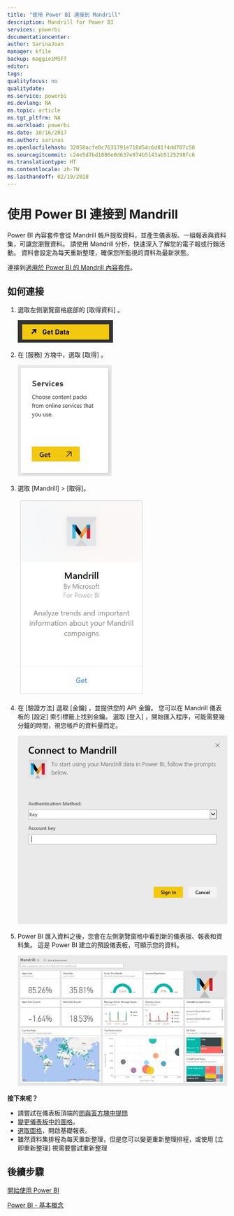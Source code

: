 ```yaml
---
title: "使用 Power BI 連接到 Mandrill"
description: Mandrill for Power BI
services: powerbi
documentationcenter: 
author: SarinaJoan
manager: kfile
backup: maggiesMSFT
editor: 
tags: 
qualityfocus: no
qualitydate: 
ms.service: powerbi
ms.devlang: NA
ms.topic: article
ms.tgt_pltfrm: NA
ms.workload: powerbi
ms.date: 10/16/2017
ms.author: sarinas
ms.openlocfilehash: 32058acfe0c7631791e718d54c6d81f4dd707c50
ms.sourcegitcommit: c24e5d7bd1806e0d637e974b5143ab5125298fc6
ms.translationtype: HT
ms.contentlocale: zh-TW
ms.lasthandoff: 02/19/2018
---
```

# <a name="connect-to-mandrill-with-power-bi"></a>使用 Power BI 連接到 Mandrill
Power BI 內容套件會從 Mandrill 帳戶提取資料，並產生儀表板、一組報表與資料集，可讓您瀏覽資料。 請使用 Mandrill 分析，快速深入了解您的電子報或行銷活動。 資料會設定為每天重新整理，確保您所監視的資料為最新狀態。

連接到[適用於 Power BI 的 Mandrill 內容套件](http://app.powerbi.com/getdata/services/mandrill)。

## <a name="how-to-connect"></a>如何連接
1. 選取左側瀏覽窗格底部的 [取得資料]  。
   
    ![](media/service-connect-to-mandrill/getdata.png)
2. 在 [服務]  方塊中，選取 [取得] 。
   
    ![](media/service-connect-to-mandrill/services.png)
3. 選取 [Mandrill] > [取得]。
   
    ![](media/service-connect-to-mandrill/mandrill.png)
4. 在 [驗證方法] 選取 [金鑰]  ，並提供您的 API 金鑰。 您可以在 Mandrill 儀表板的 [設定]  索引標籤上找到金鑰。 選取 [登入]  ，開始匯入程序，可能需要幾分鐘的時間，視您帳戶的資料量而定。
   
    ![](media/service-connect-to-mandrill/auth.png)
5. Power BI 匯入資料之後，您會在左側瀏覽窗格中看到新的儀表板、報表和資料集。 這是 Power BI 建立的預設儀表板，可顯示您的資料。
   
    ![](media/service-connect-to-mandrill/mandrill-dashboard1.jpg)

**接下來呢？**

* 請嘗試在儀表板頂端的[問與答方塊中提問](power-bi-q-and-a.md)
* [變更儀表板中的圖格](service-dashboard-edit-tile.md)。
* [選取圖格](service-dashboard-tiles.md)，開啟基礎報表。
* 雖然資料集排程為每天重新整理，但是您可以變更重新整理排程，或使用 [立即重新整理] 視需要嘗試重新整理

## <a name="next-steps"></a>後續步驟
[開始使用 Power BI](service-get-started.md)

[Power BI - 基本概念](service-basic-concepts.md)

